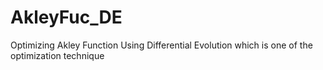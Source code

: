 # AkleyFuc_DE
Optimizing Akley Function Using Differential Evolution which is one of the optimization technique  
